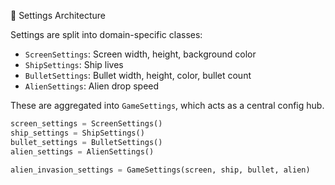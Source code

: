 🧩 Settings Architecture

Settings are split into domain-specific classes:

- `ScreenSettings`: Screen width, height, background color
- `ShipSettings`: Ship lives
- `BulletSettings`: Bullet width, height, color, bullet count
- `AlienSettings`: Alien drop speed

These are aggregated into `GameSettings`, which acts as a central config hub.

```python
screen_settings = ScreenSettings()
ship_settings = ShipSettings()
bullet_settings = BulletSettings()
alien_settings = AlienSettings()

alien_invasion_settings = GameSettings(screen, ship, bullet, alien)

